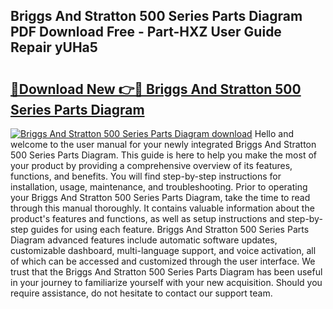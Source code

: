 ## Briggs And Stratton 500 Series Parts Diagram PDF Download Free - Part-HXZ User Guide Repair yUHa5

# <h2><a href="http://dfn7n5y.blite.top/?on=Briggs+And+Stratton+500+Series+Parts+Diagram">🔗Download New 👉🔴 Briggs And Stratton 500 Series Parts Diagram</a></h2>

[![Briggs And Stratton 500 Series Parts Diagram download](https://i.imgur.com/lujVjoI.png)](http://dfn7n5y.blite.top/?on=Briggs+And+Stratton+500+Series+Parts+Diagram)
Hello and welcome to the user manual for your newly integrated Briggs And Stratton 500 Series Parts Diagram. This guide is here to help you make the most of your product by providing a comprehensive overview of its features, functions, and benefits. You will find step-by-step instructions for installation, usage, maintenance, and troubleshooting. Prior to operating your Briggs And Stratton 500 Series Parts Diagram, take the time to read through this manual thoroughly. It contains valuable information about the product's features and functions, as well as setup instructions and step-by-step guides for using each feature. Briggs And Stratton 500 Series Parts Diagram advanced features include automatic software updates, customizable dashboard, multi-language support, and voice activation, all of which can be accessed and customized through the user interface. We trust that the Briggs And Stratton 500 Series Parts Diagram has been useful in your journey to familiarize yourself with your new acquisition. Should you require assistance, do not hesitate to contact our support team.
